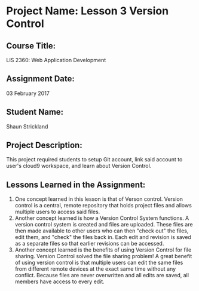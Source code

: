 # Project Name:  Lesson 3 Version Control

## Course Title:
LIS 2360:  Web Application Development

## Assignment Date:  
03 February 2017

## Student Name:  
Shaun Strickland

## Project Description:
This project required students to setup Git account, link said account to user's cloud9 workspace, and learn about Version Control.

## Lessons Learned in the Assignment:
1. One concept learned in this lesson is that of Verson control. Version control is a central, remote repository that holds project files and allows multiple users to access said files.
2. Another concept learned is how a Version Control System functions. A version control system is created and files are uploaded. These files are then made available to other users who can then "check out" the files, edit them, and "check" the files back in. Each edit and revision is saved as a separate files so that earlier revisions can be accessed.
3. Another concept learned is the benefits of using Version Control for file sharing. Version Control solved the file sharing problem! A great benefit of using version control is that multiple users can edit the same files from different remote devices at the exact same time without any conflict. Because files are never overwritten and all edits are saved, all members have access to every edit. 
